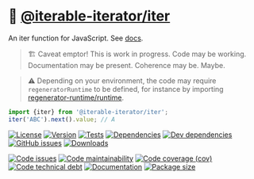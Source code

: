 :roll_of_paper: [@iterable-iterator/iter](https://iterable-iterator.github.io/iter)
==

An iter function for JavaScript.
See [docs](https://iterable-iterator.github.io/iter/index.html).

> :building_construction: Caveat emptor! This is work in progress. Code may be
> working. Documentation may be present. Coherence may be. Maybe.

> :warning: Depending on your environment, the code may require
> `regeneratorRuntime` to be defined, for instance by importing
> [regenerator-runtime/runtime](https://www.npmjs.com/package/regenerator-runtime).

```js
import {iter} from '@iterable-iterator/iter';
iter('ABC').next().value; // A
```

[![License](https://img.shields.io/github/license/iterable-iterator/iter.svg)](https://raw.githubusercontent.com/iterable-iterator/iter/main/LICENSE)
[![Version](https://img.shields.io/npm/v/@iterable-iterator/iter.svg)](https://www.npmjs.org/package/@iterable-iterator/iter)
[![Tests](https://img.shields.io/github/workflow/status/iterable-iterator/iter/ci:test?event=push&label=tests)](https://github.com/iterable-iterator/iter/actions/workflows/ci:test.yml?query=branch:main)
[![Dependencies](https://img.shields.io/david/iterable-iterator/iter.svg)](https://david-dm.org/iterable-iterator/iter)
[![Dev dependencies](https://img.shields.io/david/dev/iterable-iterator/iter.svg)](https://david-dm.org/iterable-iterator/iter?type=dev)
[![GitHub issues](https://img.shields.io/github/issues/iterable-iterator/iter.svg)](https://github.com/iterable-iterator/iter/issues)
[![Downloads](https://img.shields.io/npm/dm/@iterable-iterator/iter.svg)](https://www.npmjs.org/package/@iterable-iterator/iter)

[![Code issues](https://img.shields.io/codeclimate/issues/iterable-iterator/iter.svg)](https://codeclimate.com/github/iterable-iterator/iter/issues)
[![Code maintainability](https://img.shields.io/codeclimate/maintainability/iterable-iterator/iter.svg)](https://codeclimate.com/github/iterable-iterator/iter/trends/churn)
[![Code coverage (cov)](https://img.shields.io/codecov/c/gh/iterable-iterator/iter/main.svg)](https://codecov.io/gh/iterable-iterator/iter)
[![Code technical debt](https://img.shields.io/codeclimate/tech-debt/iterable-iterator/iter.svg)](https://codeclimate.com/github/iterable-iterator/iter/trends/technical_debt)
[![Documentation](https://iterable-iterator.github.io/iter/badge.svg)](https://iterable-iterator.github.io/iter/source.html)
[![Package size](https://img.shields.io/bundlephobia/minzip/@iterable-iterator/iter)](https://bundlephobia.com/result?p=@iterable-iterator/iter)
